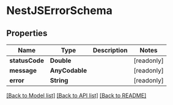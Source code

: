 # NestJSErrorSchema

## Properties
Name | Type | Description | Notes
------------ | ------------- | ------------- | -------------
**statusCode** | **Double** |  | [readonly] 
**message** | **AnyCodable** |  | [readonly] 
**error** | **String** |  | [readonly] 

[[Back to Model list]](../README.md#documentation-for-models) [[Back to API list]](../README.md#documentation-for-api-endpoints) [[Back to README]](../README.md)


